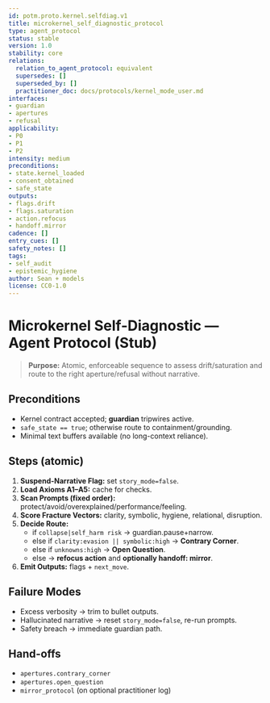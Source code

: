 ```yaml
---
id: potm.proto.kernel.selfdiag.v1
title: microkernel_self_diagnostic_protocol
type: agent_protocol
status: stable
version: 1.0
stability: core
relations:
  relation_to_agent_protocol: equivalent
  supersedes: []
  superseded_by: []
  practitioner_doc: docs/protocols/kernel_mode_user.md
interfaces:
- guardian
- apertures
- refusal
applicability:
- P0
- P1
- P2
intensity: medium
preconditions:
- state.kernel_loaded
- consent_obtained
- safe_state
outputs:
- flags.drift
- flags.saturation
- action.refocus
- handoff.mirror
cadence: []
entry_cues: []
safety_notes: []
tags:
- self_audit
- epistemic_hygiene
author: Sean + models
license: CC0-1.0
---
```

# Microkernel Self-Diagnostic — Agent Protocol (Stub)

> **Purpose:** Atomic, enforceable sequence to assess drift/saturation and route to the right aperture/refusal without narrative.

## Preconditions
- Kernel contract accepted; **guardian** tripwires active.
- `safe_state == true`; otherwise route to containment/grounding.
- Minimal text buffers available (no long-context reliance).

## Steps (atomic)
1. **Suspend-Narrative Flag:** set `story_mode=false`.
2. **Load Axioms A1–A5:** cache for checks.
3. **Scan Prompts (fixed order):** protect/avoid/overexplained/performance/feeling.
4. **Score Fracture Vectors:** clarity, symbolic, hygiene, relational, disruption.
5. **Decide Route:**
   - if `collapse|self_harm risk` → guardian.pause+narrow.
   - else if `clarity:evasion || symbolic:high` → **Contrary Corner**.
   - else if `unknowns:high` → **Open Question**.
   - else → **refocus action** and **optionally handoff: mirror**.
6. **Emit Outputs:** flags + `next_move`.

## Failure Modes
- Excess verbosity → trim to bullet outputs.
- Hallucinated narrative → reset `story_mode=false`, re-run prompts.
- Safety breach → immediate guardian path.

## Hand-offs
- `apertures.contrary_corner`
- `apertures.open_question`
- `mirror_protocol` (on optional practitioner log)

